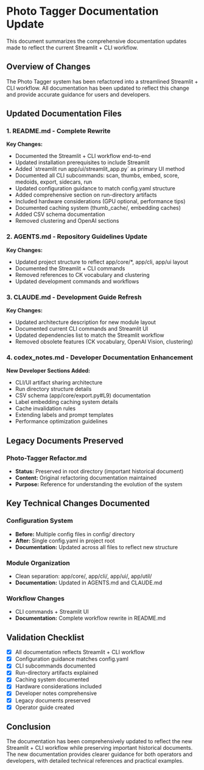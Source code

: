 # Photo Tagger Documentation Update

This document summarizes the comprehensive documentation updates made to reflect the current Streamlit + CLI workflow.

## Overview of Changes

The Photo Tagger system has been refactored into a streamlined Streamlit + CLI workflow. All documentation has been updated to reflect this change and provide accurate guidance for users and developers.

## Updated Documentation Files

### 1. README.md - Complete Rewrite
**Key Changes:**
- Documented the Streamlit + CLI workflow end-to-end
- Updated installation prerequisites to include Streamlit
- Added \`streamlit run app/ui/streamlit_app.py\` as primary UI method
- Documented all CLI subcommands: scan, thumbs, embed, score, medoids, export, sidecars, run
- Updated configuration guidance to match config.yaml structure
- Added comprehensive section on run-directory artifacts
- Included hardware considerations (GPU optional, performance tips)
- Documented caching system (thumb_cache/, embedding caches)
- Added CSV schema documentation
- Removed clustering and OpenAI sections

### 2. AGENTS.md - Repository Guidelines Update
**Key Changes:**
- Updated project structure to reflect app/core/*, app/cli, app/ui layout
- Documented the Streamlit + CLI commands
- Removed references to CK vocabulary and clustering
- Updated development commands and workflows

### 3. CLAUDE.md - Development Guide Refresh
**Key Changes:**
- Updated architecture description for new module layout
- Documented current CLI commands and Streamlit UI
- Updated dependencies list to match the Streamlit workflow
- Removed obsolete features (CK vocabulary, OpenAI Vision, clustering)

### 4. codex_notes.md - Developer Documentation Enhancement
**New Developer Sections Added:**
- CLI/UI artifact sharing architecture
- Run directory structure details
- CSV schema (app/core/export.py#L9) documentation
- Label embedding caching system details
- Cache invalidation rules
- Extending labels and prompt templates
- Performance optimization guidelines

## Legacy Documents Preserved

### Photo-Tagger Refactor.md
- **Status:** Preserved in root directory (important historical document)
- **Content:** Original refactoring documentation maintained
- **Purpose:** Reference for understanding the evolution of the system

## Key Technical Changes Documented

### Configuration System
- **Before:** Multiple config files in config/ directory
- **After:** Single config.yaml in project root
- **Documentation:** Updated across all files to reflect new structure

### Module Organization
- Clean separation: app/core/, app/cli/, app/ui/, app/util/
- **Documentation:** Updated in AGENTS.md and CLAUDE.md

### Workflow Changes
- CLI commands + Streamlit UI
- **Documentation:** Complete workflow rewrite in README.md

## Validation Checklist

- [x] All documentation reflects Streamlit + CLI workflow
- [x] Configuration guidance matches config.yaml
- [x] CLI subcommands documented
- [x] Run-directory artifacts explained
- [x] Caching system documented
- [x] Hardware considerations included
- [x] Developer notes comprehensive
- [x] Legacy documents preserved
- [x] Operator guide created

## Conclusion

The documentation has been comprehensively updated to reflect the new Streamlit + CLI workflow while preserving important historical documents. The new documentation provides clearer guidance for both operators and developers, with detailed technical references and practical examples.
